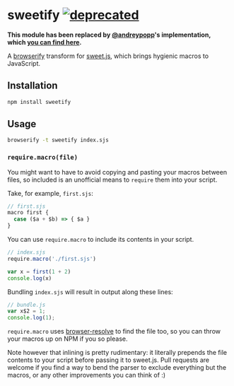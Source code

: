# sweetify [![deprecated](http://badges.github.io/stability-badges/dist/deprecated.svg)](http://github.com/badges/stability-badges) #

**This module has been replaced by [@andreypopp](http://github.com/andreypopp)'s implementation, which [you can find here](http://github.com/andreypopp/sweetify).**

A [browserify](http://browserify.org/) transform for
[sweet.js](http://sweetjs.org/), which brings hygienic macros to JavaScript.

## Installation ##

``` bash
npm install sweetify
```

## Usage ##

``` bash
browserify -t sweetify index.sjs
```

### `require.macro(file)` ###

You might want to have to avoid copying and pasting your macros between files,
so included is an unofficial means to `require` them into your script.

Take, for example, `first.sjs`:

``` javascript
// first.sjs
macro first {
  case ($a + $b) => { $a }
}
```

You can use `require.macro` to include its contents in your script.

``` javascript
// index.sjs
require.macro('./first.sjs')

var x = first(1 + 2)
console.log(x)
```

Bundling `index.sjs` will result in output along these lines:

``` javascript
// bundle.js
var x$2 = 1;
console.log(1);
```

`require.macro` uses [browser-resolve](http://ghub.io/browser-resolve) to find
the file too, so you can throw your macros up on NPM if you so please.

Note however that inlining is pretty rudimentary: it literally prepends the
file contents to your script before passing it to sweet.js. Pull requests are
welcome if you find a way to bend the parser to exclude everything but the
macros, or any other improvements you can think of :)
